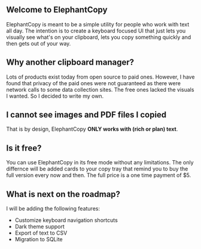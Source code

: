 ## Welcome to ElephantCopy

ElephantCopy is meant to be a simple utility for people who work with text all day. The intention is to create a keyboard focused UI that just lets you visually see what's on your clipboard, lets you copy something quickly and then gets out of your way. 

## Why another clipboard manager?

Lots of products exist today from open source to paid ones. However, I have found that privacy of the paid ones were not guaranteed as there were network calls to some data collection sites. The free ones lacked the visuals I wanted. So I decided to write my own. 

## I cannot see images and PDF files I copied

That is by design, ElephantCopy **ONLY works with (rich or plan) text**.

## Is it free?

You can use ElephantCopy in its free mode without any limitations. The only differnce will be added cards to your copy tray that remind you to buy the full version every now and then. The full price is a one time payment of $5. 

## What is next on the roadmap?

I will be adding the following features: 
- Customize keyboard navigation shortcuts
- Dark theme support
- Export of text to CSV
- Migration to SQLite


